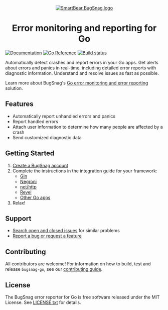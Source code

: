 <div align="center">
  <a href="https://www.bugsnag.com/platforms/go">
    <picture>
      <source media="(prefers-color-scheme: dark)" srcset="https://assets.smartbear.com/m/3dab7e6cf880aa2b/original/BugSnag-Repository-Header-Dark.svg">
      <img alt="SmartBear BugSnag logo" src="https://assets.smartbear.com/m/3945e02cdc983893/original/BugSnag-Repository-Header-Light.svg">
    </picture>
  </a>
  <h1>Error monitoring and reporting for Go</h1>
</div>

[![Documentation](https://img.shields.io/badge/documentation-latest-blue.svg)](https://docs.bugsnag.com/go/)
[![Go Reference](https://pkg.go.dev/badge/github.com/bugsnag/bugsnag-go.svg)](https://pkg.go.dev/github.com/bugsnag/bugsnag-go)
[![Build status](https://github.com/bugsnag/bugsnag-go/actions/workflows/test-package.yml/badge.svg?branch=master)](https://buildkite.com/bugsnag/bugsnag-go)

Automatically detect crashes and report errors in your Go apps. Get alerts about errors and panics in real-time, including detailed error reports with diagnostic information. Understand and resolve issues as fast as possible.

Learn more about BugSnag's [Go error monitoring and error reporting](https://www.bugsnag.com/platforms/go-lang-error-reporting/) solution.

## Features

* Automatically report unhandled errors and panics
* Report handled errors
* Attach user information to determine how many people are affected by a crash
* Send customized diagnostic data

## Getting Started

1. [Create a BugSnag account](https://bugsnag.com)
2. Complete the instructions in the integration guide for your framework:
    * [Gin](https://docs.bugsnag.com/platforms/go/gin/)
    * [Negroni](https://docs.bugsnag.com/platforms/go/negroni/)
    * [net/http](https://docs.bugsnag.com/platforms/go/net-http/)
    * [Revel](https://docs.bugsnag.com/platforms/go/revel/)
    * [Other Go apps](https://docs.bugsnag.com/platforms/go/other/)
3. Relax!

## Support

* [Search open and closed issues](https://github.com/bugsnag/bugsnag-go/issues?utf8=✓&q=is%3Aissue) for similar problems
* [Report a bug or request a feature](https://github.com/bugsnag/bugsnag-go/issues/new)

## Contributing

All contributors are welcome! For information on how to build, test and release `bugsnag-go`, see our [contributing guide](CONTRIBUTING.md).


## License

The BugSnag error reporter for Go is free software released under the MIT License. See [LICENSE.txt](LICENSE.txt) for details.
